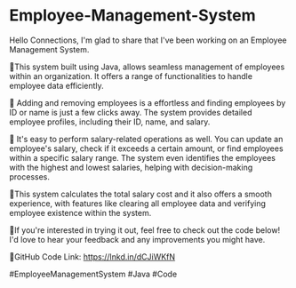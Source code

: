 # Employee-Management-System

Hello Connections, I'm glad to share that I've been working on an Employee Management System.

🔹This system built using Java, allows seamless management of employees within an organization. It offers a range of functionalities to handle employee data efficiently.

🔸 Adding and removing employees is a effortless and finding employees by ID or name is just a few clicks away. The system provides detailed employee profiles, including their ID, name, and salary.

🔹 It's easy to perform salary-related operations as well. You can update an employee's salary, check if it exceeds a certain amount, or find employees within a specific salary range. The system even identifies the employees with the highest and lowest salaries, helping with decision-making processes.

🔸This system calculates the total salary cost and it also offers a smooth experience, with features like clearing all employee data and verifying employee existence within the system.

🔹If you're interested in trying it out, feel free to check out the code below! I'd love to hear your feedback and any improvements you might have.

🔗GitHub Code Link: https://lnkd.in/dCJiWKfN

#EmployeeManagementSystem #Java #Code

